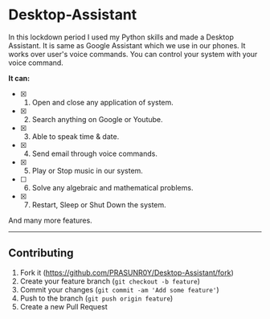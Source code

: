 # Desktop-Assistant
In this lockdown period I used my Python skills and made a Desktop Assistant. 
It is same as Google Assistant which we use in our phones. 
It works over user's voice commands. 
You can control your system with your voice command.  

**It can:** 

* [x] 1. Open and close any application of system. 
* [x] 2. Search anything on Google or Youtube. 
* [x] 3. Able to speak time & date. 
* [x] 4. Send email through voice commands. 
* [x] 5. Play or Stop music in our system. 
* [ ] 6. Solve any algebraic and mathematical problems. 
* [x] 7. Restart, Sleep or Shut Down the system. 

And many more features.

----

## Contributing

1. Fork it (<https://github.com/PRASUNR0Y/Desktop-Assistant/fork>)
2. Create your feature branch (`git checkout -b feature`)
3. Commit your changes (`git commit -am 'Add some feature'`)
4. Push to the branch (`git push origin feature`)
5. Create a new Pull Request
